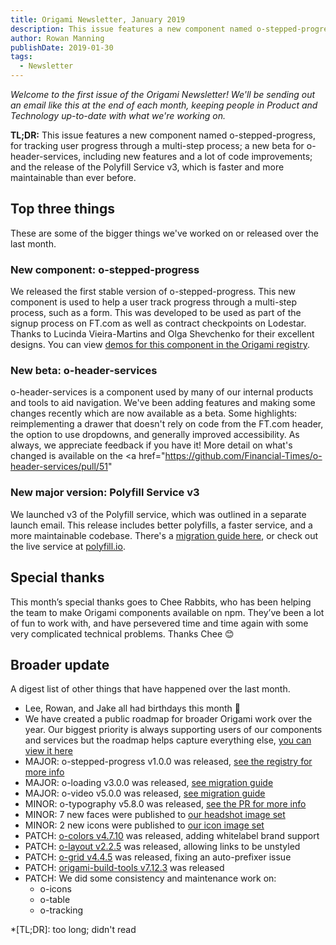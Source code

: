 ```yaml
---
title: Origami Newsletter, January 2019
description: This issue features a new component named o-stepped-progress, a new beta for o-header-services, and the release of the Polyfill Service v3.
author: Rowan Manning
publishDate: 2019-01-30
tags:
  - Newsletter
---
```


_Welcome to the first issue of the Origami Newsletter! We'll be sending out an email like this at the end of each month, keeping people in Product and Technology up-to-date with what we're working on._

**TL;DR:** This issue features a new component named o-stepped-progress, for tracking user progress through a multi-step process; a new beta for o-header-services, including new features and a lot of code improvements; and the release of the Polyfill Service v3, which is faster and more maintainable than ever before.


## Top three things

These are some of the bigger things we've worked on or released over the last month.

### New component: o-stepped-progress

We released the first stable version of o-stepped-progress. This new component is used to help a user track progress through a multi-step process, such as a form. This was developed to be used as part of the signup process on FT.com as well as contract checkpoints on Lodestar. Thanks to Lucinda Vieira-Martins and Olga Shevchenko for their excellent designs. You can view <a href="https://registry.origami.ft.com/components/o-stepped-progress">demos for this component in the Origami registry</a>.

### New beta: o-header-services

o-header-services is a component used by many of our internal products and tools to aid navigation. We've been adding features and making some changes recently which are now available as a beta. Some highlights: reimplementing a drawer that doesn't rely on code from the FT.com header, the option to use dropdowns, and generally improved accessibility. As always, we appreciate feedback if you have it! More detail on what's changed is available on the <a href="https://github.com/Financial-Times/o-header-services/pull/51"


### New major version: Polyfill Service v3

We launched v3 of the Polyfill service, which was outlined in a separate launch email. This release includes better polyfills, a faster service, and a more maintainable codebase. There's a <a href="https://github.com/Financial-Times/polyfill-service/blob/master/MIGRATION.md#migrating-from-v2-to-v3">migration guide here</a>, or check out the live service at <a href="https://polyfill.io/v3/">polyfill.io</a>.


## Special thanks

This month’s special thanks goes to Chee Rabbits, who has been helping the team to make Origami components available on npm. They’ve been a lot of fun to work with, and have persevered time and time again with some very complicated technical problems. Thanks Chee 😊


## Broader update

A digest list of other things that have happened over the last month.

  - Lee, Rowan, and Jake all had birthdays this month 🎂
  - We have created a public roadmap for broader Origami work over the year. Our biggest priority is always supporting users of our components and services but the roadmap helps capture everything else, <a href="https://docs.google.com/spreadsheets/d/1Xvp9rnCzHdqbH8FWNoaxFvAhr5Dr9lA1o6VMOc3euEU">you can view it here</a>
  - MAJOR: o-stepped-progress v1.0.0 was released, <a href="https://registry.origami.ft.com/components/o-stepped-progress@1.0.0">see the registry for more info</a>
  - MAJOR: o-loading v3.0.0 was released, <a href="https://github.com/Financial-Times/o-loading/blob/master/MIGRATION.md#migrating-from-2xx-to-3xx">see migration guide</a>
  - MAJOR: o-video v5.0.0 was released, <a href="https://github.com/Financial-Times/o-video/blob/master/MIGRATION.md#migrating-from-40-to-50">see migration guide</a>
  - MINOR: o-typography v5.8.0 was released, <a href="https://github.com/Financial-Times/o-typography/pull/166">see the PR for more info</a>
  - MINOR: 7 new faces were published to <a href="https://registry.origami.ft.com/components/headshot-images">our headshot image set</a>
  - MINOR: 2 new icons were published to <a href="https://registry.origami.ft.com/components/fticons">our icon image set</a>
  - PATCH: <a href="https://registry.origami.ft.com/components/o-colors@4.7.10">o-colors v4.7.10</a> was released, adding whitelabel brand support
  - PATCH: <a href="https://registry.origami.ft.com/components/o-layout@2.2.5">o-layout v2.2.5</a> was released, allowing links to be unstyled
  - PATCH: <a href="https://registry.origami.ft.com/components/o-grid@4.4.5">o-grid v4.4.5</a> was released, fixing an auto-prefixer issue
  - PATCH: <a href="https://github.com/Financial-Times/origami-build-tools">origami-build-tools v7.12.3</a> was released
  - PATCH: We did some consistency and maintenance work on:
    - o-icons
    - o-table
    - o-tracking



*[TL;DR]: too long; didn't read
